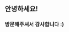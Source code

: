 ## 안녕하세요!
### 방문해주셔서 감사합니다 :)
<!--[![](https://banner.codetree.ai/v1/banner/tnwls5792)](https://www.codetree.ai/profiles/tnwls5792)-->
